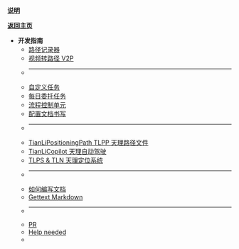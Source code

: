 [**说明**](/zh_CN/dev/ "开发指南")

[**返回主页**](/zh_CN/)

- **开发指南**
  - [路径记录器](path_recorder)
  - [视频转路径 V2P](video2path)
  - ______________________________________________________________________
  - [自定义任务](mission)
  - [每日委托任务](commission)
  - [流程控制单元](flow)
  - [配置文档书写](config_doc_writing_guide)
  - ______________________________________________________________________
  - [TianLiPositioningPath TLPP 天理路径文件](TianLiPositioningPath)
  - [TianLiCopilot 天理自动驾驶](TianLiCopilot)
  - [TLPS & TLN 天理定位系统](TianLiPositioningSystem)
  - ______________________________________________________________________
  - [如何编写文档](write_doc)
  - [Gettext Markdown](gettext-markdown)
  - ______________________________________________________________________
  - [PR](pr)
  - [Help needed](need_help)
  - </br>

